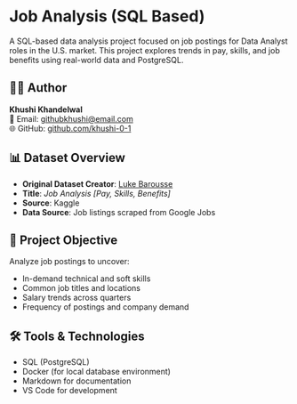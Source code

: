 # Job Analysis (SQL Based)

A SQL-based data analysis project focused on job postings for Data Analyst roles in the U.S. market. This project explores trends in pay, skills, and job benefits using real-world data and PostgreSQL.


## 👩‍💻 Author

**Khushi Khandelwal**  
📧 Email: githubkhushi@email.com  
🌐 GitHub: [github.com/khushi-0-1](https://github.com/khushi-0-1)


## 📊 Dataset Overview

- **Original Dataset Creator**: [Luke Barousse](https://www.kaggle.com/lukebarousse)
- **Title**: *Job Analysis [Pay, Skills, Benefits]*
- **Source**: Kaggle  
- **Data Source**: Job listings scraped from Google Jobs


## 🧠 Project Objective

Analyze job postings to uncover:
- In-demand technical and soft skills
- Common job titles and locations
- Salary trends across quarters
- Frequency of postings and company demand



## 🛠️ Tools & Technologies

- SQL (PostgreSQL)
- Docker (for local database environment)
- Markdown for documentation
- VS Code for development



